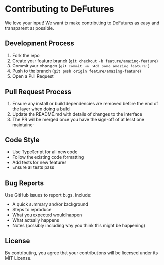 # Contributing to DeFutures

We love your input! We want to make contributing to DeFutures as easy and transparent as possible.

## Development Process

1. Fork the repo
2. Create your feature branch (`git checkout -b feature/amazing-feature`)
3. Commit your changes (`git commit -m 'Add some amazing feature'`)
4. Push to the branch (`git push origin feature/amazing-feature`)
5. Open a Pull Request

## Pull Request Process

1. Ensure any install or build dependencies are removed before the end of the layer when doing a build
2. Update the README.md with details of changes to the interface
3. The PR will be merged once you have the sign-off of at least one maintainer

## Code Style

- Use TypeScript for all new code
- Follow the existing code formatting
- Add tests for new features
- Ensure all tests pass

## Bug Reports

Use GitHub issues to report bugs. Include:
- A quick summary and/or background
- Steps to reproduce
- What you expected would happen
- What actually happens
- Notes (possibly including why you think this might be happening)

## License

By contributing, you agree that your contributions will be licensed under its MIT License.